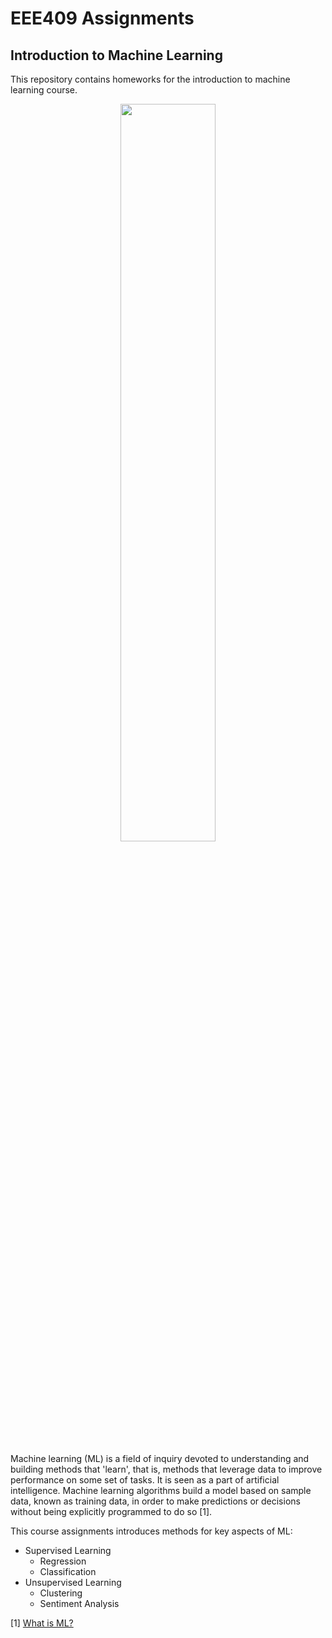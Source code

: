 # EEE409 Assignments
## Introduction to Machine Learning


This repository contains homeworks for the introduction to machine learning course. 

<div align="center">
  <img src="https://www.mathworks.com/discovery/reinforcement-learning/_jcr_content/mainParsys3/discoverysubsection/mainParsys/image.adapt.full.medium.png/1615456679034.png" width="55%"></a>
</div>


Machine learning (ML) is a field of inquiry devoted to understanding and building methods that 'learn', that is, methods that leverage data to improve performance on some set of tasks. It is seen as a part of artificial intelligence. Machine learning algorithms build a model based on sample data, known as training data, in order to make predictions or decisions without being explicitly programmed to do so [1]. 

This course assignments introduces methods for key aspects of ML:

* Supervised Learning
  * Regression
  * Classification
* Unsupervised Learning
  * Clustering
  * Sentiment Analysis


[1] [What is ML?](https://en.wikipedia.org/wiki/Machine_learning)


